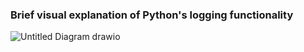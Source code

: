 ### Brief visual explanation of Python's logging functionality

![Untitled Diagram drawio](https://github.com/user-attachments/assets/6f4a2fbd-d55f-475e-893f-bea0e6d7bbe7)
